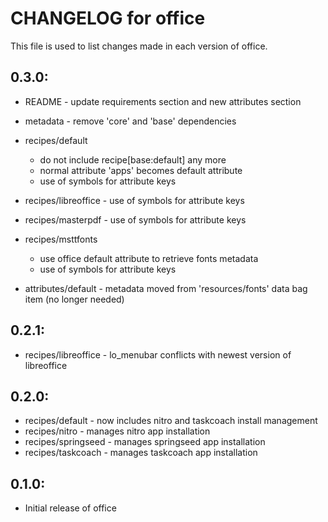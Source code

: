# CHANGELOG for office

This file is used to list changes made in each version of office.

## 0.3.0:

* README   - update requirements section and new attributes section
* metadata - remove 'core' and 'base' dependencies

* recipes/default

  - do not include recipe[base:default] any more
  - normal attribute 'apps' becomes default attribute
  - use of symbols for attribute keys

* recipes/libreoffice - use of symbols for attribute keys
* recipes/masterpdf   - use of symbols for attribute keys

* recipes/msttfonts

  - use office default attribute to retrieve fonts metadata
  - use of symbols for attribute keys

* attributes/default - metadata moved from 'resources/fonts' data bag item (no longer needed)

## 0.2.1:

* recipes/libreoffice - lo_menubar conflicts with newest version of libreoffice

## 0.2.0:

* recipes/default    - now includes nitro and taskcoach install management
* recipes/nitro      - manages nitro app installation
* recipes/springseed - manages springseed app installation
* recipes/taskcoach  - manages taskcoach app installation

## 0.1.0:

* Initial release of office

